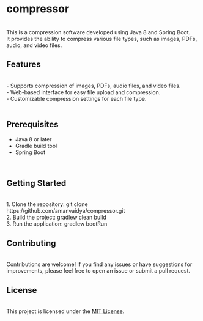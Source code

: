 # compressor
<br>
This is a compression software developed using Java 8 and Spring Boot.<br>
It provides the ability to compress various file types, such as images, PDFs, audio, and video files.
<br>

## Features

<br>
- Supports compression of images, PDFs, audio files, and video files.<br>
- Web-based interface for easy file upload and compression.<br>
- Customizable compression settings for each file type.<br>
<br>

## Prerequisites<br>
- Java 8 or later<br>
- Gradle build tool<br>
- Spring Boot<br>
<br>

## Getting Started
<br>
1. Clone the repository: git clone https://github.com/amanvaidya/compressor.git
<br>
2. Build the project: gradlew clean build
<br>
3. Run the application: gradlew bootRun
<br>

## Contributing
<br>
Contributions are welcome! If you find any issues or have suggestions for improvements, please feel free to open an issue or submit a pull request.
<br>

## License
<br>
This project is licensed under the <a href="https://github.com/amanvaidya/compressor/blob/main/License">MIT License</a>.
